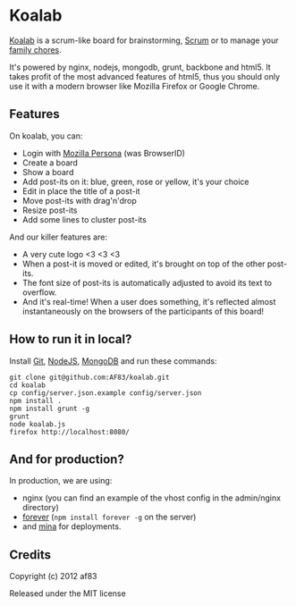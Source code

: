 Koalab
======

[Koalab](https://github.com:AF83/koalab) is a scrum-like board for
brainstorming, [Scrum](http://en.wikipedia.org/wiki/Scrum_\(development\)) or to
manage your [family chores](http://scrum4kids.blogspot.fr/2010/09/using-scrum-for-saturday-chores.html).

It's powered by nginx, nodejs, mongodb, grunt, backbone and html5. It takes
profit of the most advanced features of html5, thus you should only use it
with a modern browser like Mozilla Firefox or Google Chrome.


Features
--------

On koalab, you can:

* Login with [Mozilla Persona](http://www.mozilla.org/persona/) (was BrowserID)
* Create a board
* Show a board
* Add post-its on it: blue, green, rose or yellow, it's your choice
* Edit in place the title of a post-it
* Move post-its with drag'n'drop
* Resize post-its
* Add some lines to cluster post-its

And our killer features are:

* A very cute logo <3 <3 <3
* When a post-it is moved or edited, it's brought on top of the other post-its.
* The font size of post-its is automatically adjusted to avoid its text to overflow.
* And it's real-time! When a user does something, it's reflected almost instantaneously
  on the browsers of the participants of this board!


How to run it in local?
-----------------------

Install [Git](http://git-scm.com/), [NodeJS](http://www.nodejs.org/),
[MongoDB](http://www.mongodb.org/) and run these commands:

```
git clone git@github.com:AF83/koalab.git
cd koalab
cp config/server.json.example config/server.json
npm install .
npm install grunt -g
grunt
node koalab.js
firefox http://localhost:8080/
```


And for production?
-------------------

In production, we are using:

- nginx (you can find an example of the vhost config in the admin/nginx directory)
- [forever](https://github.com/nodejitsu/forever) (`npm install forever -g` on the server)
- and [mina](http://nadarei.co/mina/) for deployments.


Credits
-------

Copyright (c) 2012 af83

Released under the MIT license
